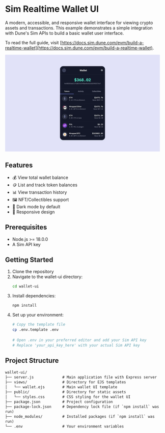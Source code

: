 # Sim Realtime Wallet UI

A modern, accessible, and responsive wallet interface for viewing crypto assets and transactions. This example demonstrates a simple integration with Dune's Sim APIs to build a basic wallet user interface.

To read the full guide, visit [https://docs.sim.dune.com/evm/build-a-realtime-wallet](https://docs.sim.dune.com/evm/build-a-realtime-wallet).

![Sim Realtime Wallet UI](images/ui.webp)

## Features

- 💰 View total wallet balance
- 🪙 List and track token balances
- 📊 View transaction history
- 🖼️ NFT/Collectibles support
- 🌙 Dark mode by default
- 📱 Responsive design

## Prerequisites

- Node.js >= 18.0.0
- A Sim API key

## Getting Started

1. Clone the repository
2. Navigate to the wallet-ui directory:
   ```bash
   cd wallet-ui
   ```
3. Install dependencies:
   ```bash
   npm install
   ```
4. Set up your environment:
   ```bash
   # Copy the template file
   cp .env.template .env
   
   # Open .env in your preferred editor and add your Sim API key
   # Replace 'your_api_key_here' with your actual Sim API key
   ```

## Project Structure

```
wallet-ui/
├── server.js             # Main application file with Express server
├── views/                # Directory for EJS templates
│   └── wallet.ejs        # Main wallet UI template
├── public/               # Directory for static assets
│   └── styles.css        # CSS styling for the wallet UI
├── package.json          # Project configuration
├── package-lock.json     # Dependency lock file (if `npm install` was run)
├── node_modules/         # Installed packages (if `npm install` was run)
└── .env                  # Your environment variables
```
